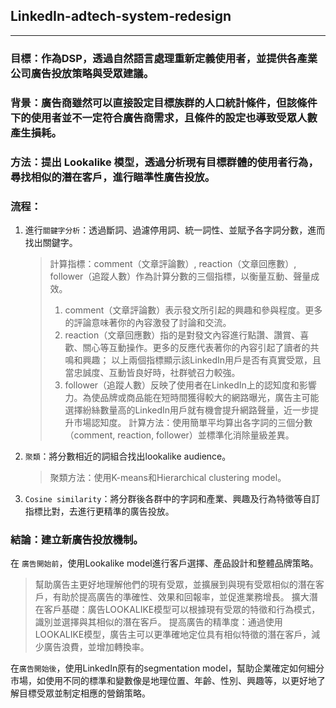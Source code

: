 ## LinkedIn-adtech-system-redesign
---

### 目標：作為DSP，透過自然語言處理重新定義使用者，並提供各產業公司廣告投放策略與受眾建議。

### 背景：廣告商雖然可以直接設定目標族群的人口統計條件，但該條件下的使用者並不一定符合廣告商需求，且條件的設定也導致受眾人數產生損耗。

### 方法：提出 Lookalike 模型，透過分析現有目標群體的使用者行為，尋找相似的潛在客戶，進行瞄準性廣告投放。
### 流程：
1. 進行`關鍵字分析`：透過斷詞、過濾停用詞、統一詞性、並賦予各字詞分數，進而找出關鍵字。
   >計算指標：comment（文章評論數）, reaction（文章回應數）, follower（追蹤人數）作為計算分數的三個指標，以衡量互動、聲量成效。
   >1. comment（文章評論數）表示發文所引起的興趣和參與程度。更多的評論意味著你的內容激發了討論和交流。
   >2. reaction（文章回應數）指的是對發文內容進行點讚、讚賞、喜歡、關心等互動操作。更多的反應代表著你的內容引起了讀者的共鳴和興趣；
   >以上兩個指標顯示該LinkedIn用戶是否有真實受眾，且當忠誠度、互動皆良好時，社群號召力較強。
   >3. follower（追蹤人數）反映了使用者在LinkedIn上的認知度和影響力。為使品牌或商品能在短時間獲得較大的網路曝光，廣告主可能選擇紛絲數量高的LinkedIn用戶就有機會提升網路聲量，近一步提升市場認知度。
   >計算方法：使用簡單平均算出各字詞的三個分數（comment, reaction, follower）並標準化消除量級差異。

2. `聚類`：將分數相近的詞組合找出lookalike audience。
   >聚類方法：使用K-means和Hierarchical clustering model。

3. `Cosine similarity`：將分群後各群中的字詞和產業、興趣及行為特徵等自訂指標比對，去進行更精準的廣告投放。

### 結論：建立新廣告投放機制。
在 `廣告開始前`，使用Lookalike model進行客戶選擇、產品設計和整體品牌策略。
>幫助廣告主更好地理解他們的現有受眾，並擴展到與現有受眾相似的潛在客戶，有助於提高廣告的準確性、效果和回報率，並促進業務增長。
>擴大潛在客戶基礎：廣告LOOKALIKE模型可以根據現有受眾的特徵和行為模式，識別並選擇與其相似的潛在客戶。
>提高廣告的精準度：通過使用LOOKALIKE模型，廣告主可以更準確地定位具有相似特徵的潛在客戶，減少廣告浪費，並增加轉換率。

在`廣告開始後`，使用LinkedIn原有的segmentation model，幫助企業確定如何細分市場，如使用不同的標準和變數像是地理位置、年齡、性別、興趣等，以更好地了解目標受眾並制定相應的營銷策略。
